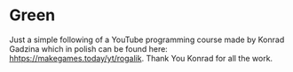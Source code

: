 # Green
Just a simple following of a YouTube programming course made by Konrad Gadzina which in polish can be found here: <hhtps://makegames.today/yt/rogalik>.
Thank You Konrad for all the work.
